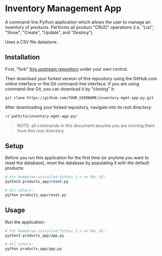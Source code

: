 # Inventory Management App

A command-line Python application which allows the user to manage an inventory of products. Performs all product "CRUD" operations (i.e. "List", "Show", "Create", "Update", and "Destroy").

Uses a CSV file datastore.

## Installation

First, "fork" [this upstream repository](https://github.com/prof-rossetti/inventory-mgmt-app-py) under your own control.

Then download your forked version of this repository using the GitHub.com online interface or the Git command-line interface. If you are using command-line Git, you can download it by "cloning" it:

```sh
git clone https://github.com/YOUR_USERNAME/inventory-mgmt-app-py.git
```

After downloading your forked repository, navigate into its root directory:

```sh
cd path/to/inventory-mgmt-app-py/
```

> NOTE: all commands in this document assume you are running them from this root directory.

## Setup

Before you run this application for the first time (or anytime you want to reset the database), reset the database by populating it with the default products:

```sh
# For Homebrew-installed Python 3.x on Mac OS:
python3 products_app/reset.py

# All others:
python products_app/reset.py
```

## Usage

Run the application:

```sh
# For Homebrew-installed Python 3.x on Mac OS:
python3 products_app/app.py

# All others:
python products_app/app.py
```
